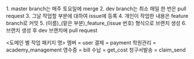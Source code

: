 <Develop rule>
1. master branch는 매주 토요일에 merge
2. dev branch는 최소 매일 한 번은 pull request
3. 그날 작업할 부분에 대하여 issue에 등록
4. 개인이 작업한 내용은 feature branch로 커밋
5. (이름)_(맡은 부분)_feature_(issue 번호) 형식으로 브랜치 생성
6. 브랜치 생성 후 dev 브랜치에 pull request

<도메인 별 작업 패키지 명>
멤버 = user
결제 = payment
학원관리 = academy_management
영수증 = bill
수납 = get_cost
청구서발송 = claim_send

